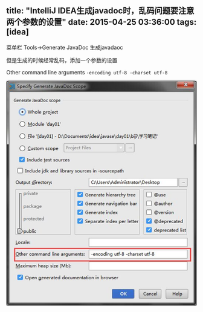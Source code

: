 title: "IntelliJ IDEA生成javadoc时，乱码问题要注意两个参数的设置"
date: 2015-04-25 03:36:00
tags: [idea]
---
菜单栏 Tools->Generate JavaDoc 生成javadaoc

但是生成的时候经常乱码，添加一个参数的设置

Other command line arguments `-encoding utf-8 -charset utf-8`

![图片](../upload/image/2015/04/javadoc.jpg)

